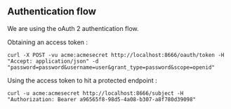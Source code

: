 ## Authentication flow

We are using the oAuth 2 authentication flow.

Obtaining an access token :

`curl -X POST -vu acme:acmesecret http://localhost:8666/oauth/token -H "Accept: application/json" -d "password=password&username=user&grant_type=password&scope=openid"`

Using the access token to hit a protected endpoint :

`curl -u acme:acmesecret http://localhost:8666/subject -H "Authorization: Bearer a96565f8-98d5-4a08-b307-a8f780d39098"`
